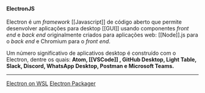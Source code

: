 
#### ElectronJS
Electron é um _framework_ [[Javascript]] de código aberto que permite desenvolver aplicações para desktop [[GUI]] usando componentes _front end_ e _back end_ originalmente criados para aplicações web: [[Node]].js para o _back end_ e Chromium para o _front end_. 

Um número significativo de aplicativos desktop é construído com o Electron, dentre os quais: **Atom, [[VSCode]] , GitHub Desktop, Light Table, Slack, Discord, WhatsApp Desktop, Postman e Microsoft Teams.**

---

[Electron on WSL](Electron%20on%20WSL.md)
[Electron Packager](Electron%20Packager.md)